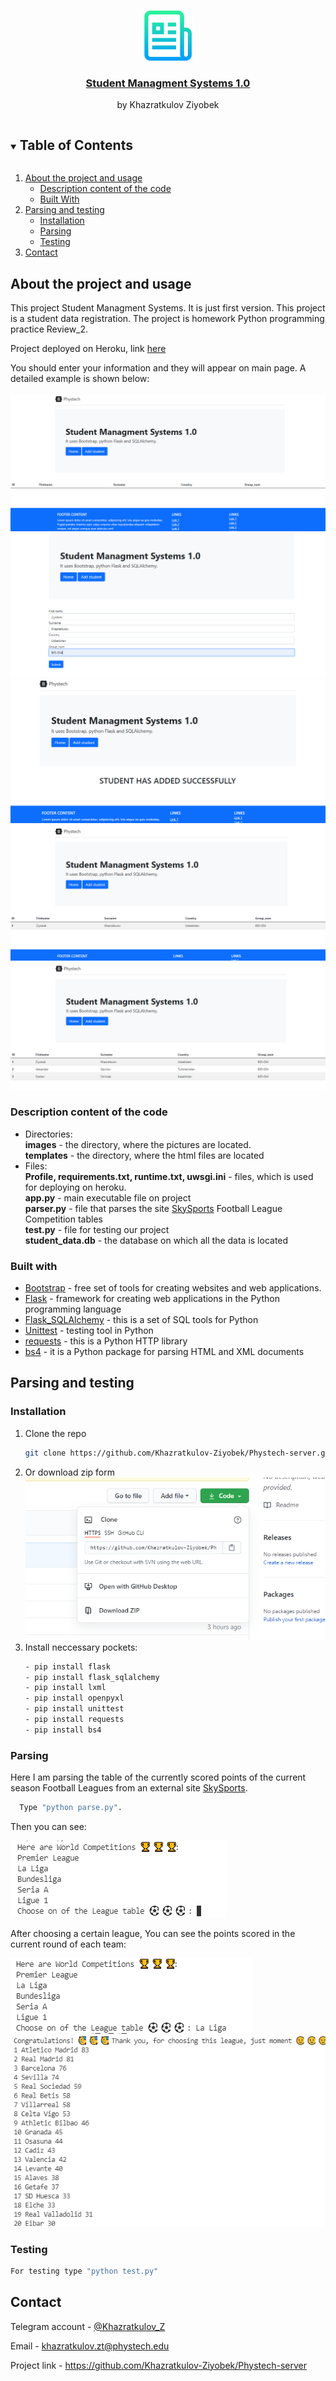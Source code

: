 <!-- PROJECT LOGO -->
<br />
<p align="center">
  <a href="#">
    <img src="images/logo.png" alt="Logo" width="80" height="80">
  </a>

  <a href="https://phystech-server.herokuapp.com/home">
    <h3 align="center">Student Managment Systems 1.0</h3>
  </a>
  <p align="center">
    by Khazratkulov Ziyobek
    <br />
    
  </p>
</p>

<!-- TABLE OF CONTENTS -->
<details open="open">
  <summary><h2 style="display: inline-block">Table of Contents</h2></summary>
  <ol>
    <li>
      <a href="#about-the-project-and-usage">About the project and usage</a>
      <ul>
        <li><a href="#description-content-of-the-code">Description content of the code</a></li>
        <li><a href="#built-with">Built With</a></li>
      </ul>
    </li>
    <li>
      <a href="#parsing-and-testing">Parsing and testing</a>
      <ul>
        <li><a href="#installation">Installation</a></li>
        <li><a href="#parsing">Parsing</a></li>
        <li><a href="#testing">Testing</a></li>
      </ul>
    </li>
    <li><a href="#contact">Contact</a></li>
  </ol>
</details>



<!-- ABOUT THE PROJECT -->
## About the project and usage


This project Student Managment Systems. It is just first version. This project is a student data registration. The project is homework Python programming practice Review_2.

Project deployed on Heroku, link <a href="https://phystech-server.herokuapp.com/home">here</a>

You should enter your information and they will appear on main page. A detailed example is shown below:\
<br>
![picture](images/Screenshot.png)
<br>
![picture](images/Screenshot1.png)
<br>
![picture](images/Screenshot2.png)
<br>
![picture](images/Screenshot3.png)
<br>
![picture](images/Screenshot5.png)
<br>

### Description content of the code
* Directories:\
    <b>images</b> - the directory, where the pictures are located.\
    <b>templates</b> - the directory, where the html files are located
* Files:\
    <b>Profile, requirements.txt, runtime.txt, uwsgi.ini</b> - files, which is used for deploying on heroku.\
    <b>app.py</b> - main executable file on project\
    <b>parser.py</b> - file that parses the site [SkySports](https://www.skysports.com/) Football League Competition tables\
    <b>test.py</b> - file for testing our project\
    <b>student_data.db</b> - the database on which all the data is located



### Built with
* [Bootstrap](https://getbootstrap.com) - free set of tools for creating websites and web applications.
* [Flask](https://palletsprojects.com/p/flask/) - framework for creating web applications in the Python programming language
* [Flask_SQLAlchemy](https://flask-sqlalchemy.palletsprojects.com/en/2.x/) - this is a set of SQL tools for Python
* [Unittest](https://docs.python.org/3/library/unittest.html) - testing tool in Python
* [requests](https://pypi.org/project/requests/) - this is a Python HTTP library
* [bs4](https://pypi.org/project/beautifulsoup4/) - it is a Python package for parsing HTML and XML documents


<!-- PARSING AND TESTING -->
## Parsing and testing

### Installation

1. Clone the repo
   ```sh
   git clone https://github.com/Khazratkulov-Ziyobek/Phystech-server.git
   ```
2. Or download zip form
    ![picture](images/Screenshot4.png)
3. Install neccessary pockets:
    ```sh
    - pip install flask
    - pip install flask_sqlalchemy
    - pip install lxml
    - pip install openpyxl
    - pip install unittest
    - pip install requests
    - pip install bs4
    ```
### Parsing
Here I am parsing the table of the currently scored points of the current season Football Leagues from an external site [SkySports](https://www.skysports.com/). 

  ```sh
    Type "python parse.py".
  ```
Then you can see:
  <br>

  ![picture](images/Screenshot_6.png)

After choosing a certain league, You can see the points scored in the current round of each team: 
  <br>

  ![picture](images/Screenshot_8.png)
  ![picture](images/Screenshot_9.png)


### Testing
```sh
For testing type "python test.py"
```
</details>



<!-- CONTACT -->
## Contact

Telegram account  - [@Khazratkulov_Z](https://web.telegram.org/#/login)

Email - [khazratkulov.zt@phystech.edu]()

Project link - https://github.com/Khazratkulov-Ziyobek/Phystech-server
</details>